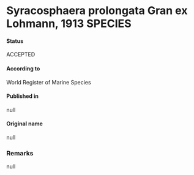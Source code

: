 Syracosphaera prolongata Gran ex Lohmann, 1913 SPECIES
=======

#### Status
ACCEPTED

#### According to
World Register of Marine Species

#### Published in
null

#### Original name
null

### Remarks
null
